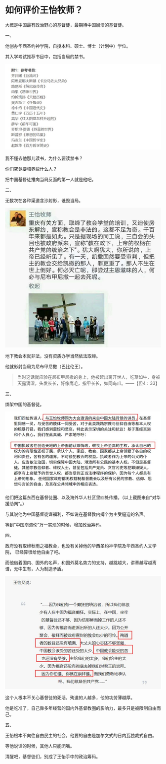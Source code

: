 # 如何评价王怡牧师？

大概是中国最有政治野心的基督徒，最期待中国崩溃的基督徒。



一、

他创办华西圣约神学院，自授本科、硕士、博士（计划中）学位。

其入学考试推荐书目中，包括当局的禁书。

<img src="7.26.1.jpg">

我不懂去他那儿读书，为什么要读禁书？

你们究竟要培养些什么人？

把中国基督徒推向当局反面的第一人就是他吧。



二、

无数次在各种渠道含沙射影，诋毁当局。

<img src="7.26.2.jpg">

地下教会本就非法，没有资质办学当然依法取缔。

他就影射当局为尼布甲尼撒（巴比伦王）。

> 当时这话就应验在尼布甲尼撒的身上，他被赶出离开世人，吃草如牛，身被天露滴湿，头发长长，好像鹰毛，指甲长长，如同鸟爪。——【但4：33】




三、

绑架中国的基督徒。

<img src="7.26.3.jpg">

他们把这篇东西在基督徒圈、以及海外华人社区里四处传播。（以上截图来自“对华援助网”。）

与其说他为中国基督徒谋福利，不如说在基督教内搏个为主受逼迫的名声。

等到“中国崩溃伦”万一实现的时候，增加政治筹码。



四、

政府没有取缔秋雨之福教会，也没有关掉他的华西圣约神学院及华西圣约人文学院， 已经算很给他自由了吧。

而他借着国内、国外的名声，和国外莫名势力的支持，越跳越大，讲章越写越离谱，无中生有，人为制造矛盾。

<img src="7.26.4.jpg">

这个人根本不关心基督徒的死活，殉道的人越多，他的功劳薄越厚。

他是吃准了，自己靠多年经营的国内外基督教圈的影响力，最多只是被限制自由而己。



五、

王怡根本不向往自由民主的社会，他要的自由是加尔文式的日内瓦独裁式自由。

等他说话的时候，其他人只能闭嘴。



清醒吧，基督徒们，别成了王怡手中的政治筹码。